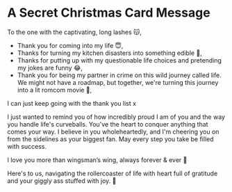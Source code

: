 # A Secret Christmas Card Message

To the one with the captivating, long lashes 😽,

- Thank you for coming into my life 😇,
- Thanks for turning my kitchen disasters into something edible 🤭,
- Thanks for putting up with my questionable life choices and pretending my jokes are funny 😂,
- Thank you for being my partner in crime on this wild journey called life. We might not have a roadmap, but together, we're turning this journey into a lit romcom movie 🥰,

I can just keep going with the thank you list x

I just wanted to remind you of how incredibly proud I am of you and the way you handle life's curveballs. You've the heart to conquer anything that comes your way. I believe in you wholeheartedly, and I'm cheering you on from the sidelines as your biggest fan. May every step you take be filled with success.

I love you more than wingsman’s wing, always forever & ever 💖

Here's to us, navigating the rollercoaster of life with heart full of gratitude and your giggly ass stuffed with joy. 👀

